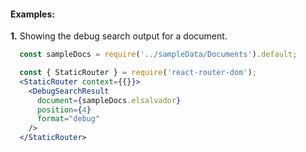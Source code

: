 #### Examples:

__1.__ Showing the debug search output for a document.

```jsx
  const sampleDocs = require('../sampleData/Documents').default;

  const { StaticRouter } = require('react-router-dom');
  <StaticRouter context={{}}>
    <DebugSearchResult
      document={sampleDocs.elsalvador}
      position={4}
      format="debug"
    />
  </StaticRouter>
```

